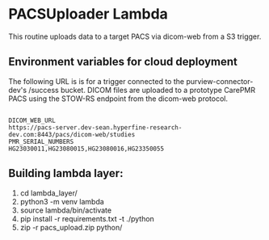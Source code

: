 # PACSUploader Lambda

This routine uploads data to a target PACS via dicom-web from a S3 trigger.

## Environment variables for cloud deployment
The following URL is is for a trigger connected to the purview-connector-dev's
/success bucket. DICOM files are uploaded to a prototype CarePMR PACS using the
STOW-RS endpoint from the dicom-web protocol.

```

DICOM_WEB_URL
https://pacs-server.dev-sean.hyperfine-research-dev.com:8443/pacs/dicom-web/studies
PMR_SERIAL_NUMBERS
HG23030011,HG23080015,HG23080016,HG23350055
```

## Building lambda layer:


1. cd lambda_layer/
2. python3 -m venv lambda
3. source lambda/bin/activate
4. pip install -r requirements.txt -t ./python
5. zip -r pacs_upload.zip python/
